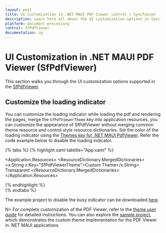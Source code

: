 ```yaml
---
layout: post
title: UI Customization in .NET MAUI PDF Viewer control | Syncfusion
description: Learn here all about the UI customization options in Syncfusion<sup>®</sup> .NET MAUI PDF Viewer (SfPdfViewer) control and more.
platform: document-processing
control: SfPdfViewer
documentation: ug
---
```


# UI Customization in .NET MAUI PDF Viewer (SfPdfViewer)

This section walks you through the UI customization options supported in the [SfPdfViewer](https://help.syncfusion.com/cr/maui/Syncfusion.Maui.PdfViewer.SfPdfViewer.html).

## Customize the loading indicator 
 
You can customize the loading indicator while loading the pdf and rendering the pages, merge the `SfPdfViewerTheme` key into application resources, you can customize the appearance of SfPdfViewer without merging common theme resource and control style resource dictionaries. Set the color of the loading indicator using the [Themes key for .NET MAUI PdfViewer](https://help.syncfusion.com/maui/themes/keys). Refer the code example below to disable the loading indicator.

{% tabs %}
{% highlight xaml tabtitle="App.xaml" %}

<Application.Resources> 
    <ResourceDictionary> 
        <ResourceDictionary.MergedDictionaries> 
            <ResourceDictionary> 
                <x:String x:Key="SfPdfViewerTheme">Custom Theme</x:String> 
                <Color x:Key="SfPdfViewerLoadingIndicatorColor">Transparent</Color> 
            </ResourceDictionary> 
        </ResourceDictionary.MergedDictionaries> 
    </ResourceDictionary> 
</Application.Resources>

{% endhighlight %}  
{% endtabs %}

The example project to disable the busy indicator can be downloaded [here](https://github.com/SyncfusionExamples/maui-pdf-viewer-examples/tree/master/Styles/DisableLoadingIndicator).

N> For complete customization of the PDF Viewer, refer to the [theme user guide](https://help.syncfusion.com/maui/themes/themes) for detailed instructions. You can also explore the [sample project](https://github.com/SyncfusionExamples/maui-pdf-viewer-examples/tree/master/Styles/PDFViewerThemes), which demonstrates the custom theme implementation for the PDF Viewer in .NET MAUI applications.